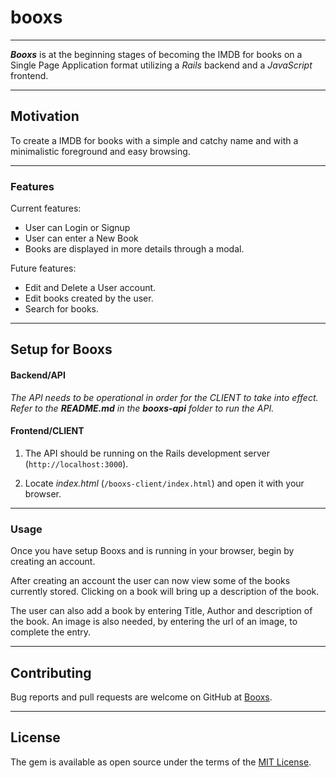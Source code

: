# booxs

---

**_Booxs_** is at the beginning stages of becoming the IMDB for books on a Single Page Application format utilizing a *Rails* backend and a *JavaScript* frontend.

---

## Motivation
To create a IMDB for books with a simple and catchy name and with a minimalistic foreground and easy browsing.

---

### Features
Current features:
- User can Login or Signup
- User can enter a New Book
- Books are displayed in more details through a modal.

Future features:
- Edit and Delete a User account.
- Edit books created by the user.
- Search for books.

---

## Setup for Booxs

#### Backend/API
_The API needs to be operational in order for the CLIENT to take into effect. Refer to the **README.md** in the **booxs-api** folder to run the API._

#### Frontend/CLIENT
1. The API should be running on the Rails development server  (```http://localhost:3000```).

2. Locate *_index.html_* (```/booxs-client/index.html```) and open it with your browser.

---

### Usage
Once you have setup Booxs and is running in your browser, begin by creating an account.

After creating an account the user can now view some of the books currently stored. Clicking on a book will bring up a description of the book.

The user can also add a book by entering Title, Author and description of the book. An image is also needed, by entering the url of an image, to complete the entry.

---

## Contributing

Bug reports and pull requests are welcome on GitHub at [Booxs](https://github.com/phajib/booxs).

---

## License

The gem is available as open source under the terms of the [MIT License](https://opensource.org/licenses/MIT).